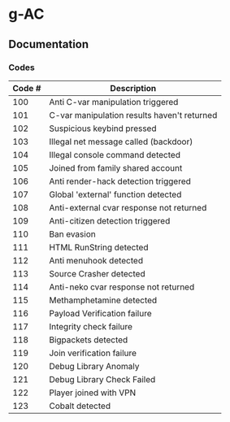 # g-AC

## Documentation

### Codes

| Code #                    | Description   |
| -------------             | ------------- |
| 100                       | Anti C-var manipulation triggered |
| 101                       | C-var manipulation results haven't returned |
| 102                       | Suspicious keybind pressed |
| 103                       | Illegal net message called (backdoor) |
| 104                       | Illegal console command detected |
| 105                       | Joined from family shared account |
| 106                       | Anti render-hack detection triggered |
| 107                       | Global 'external' function detected |
| 108                       | Anti-external cvar response not returned |
| 109                       | Anti-citizen detection triggered |
| 110                       | Ban evasion |
| 111                       | HTML RunString detected |
| 112                       | Anti menuhook detected |
| 113                       | Source Crasher detected |
| 114                       | Anti-neko cvar response not returned |
| 115                       | Methamphetamine detected |
| 116                       | Payload Verification failure |
| 117                       | Integrity check failure |
| 118                       | Bigpackets detected |
| 119                       | Join verification failure |
| 120                       | Debug Library Anomaly |
| 121                       | Debug Library Check Failed |
| 122                       | Player joined with VPN |
| 123                       | Cobalt detected |
